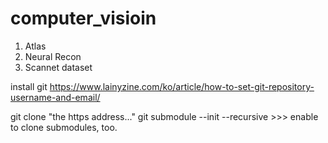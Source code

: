 # computer_visioin
1. Atlas
2. Neural Recon
3. Scannet dataset

install git
https://www.lainyzine.com/ko/article/how-to-set-git-repository-username-and-email/

git clone "the https address..."
git submodule --init --recursive >>> enable to clone submodules, too.
